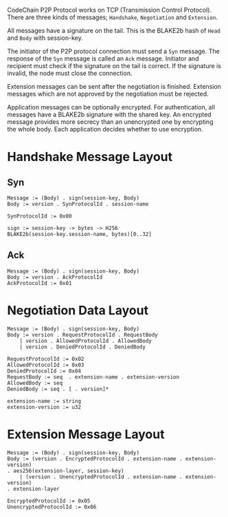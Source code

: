 CodeChain P2P Protocol works on TCP (Transmission Control Protocol). There are three kinds of messages; `Handshake`, `Negotiation` and `Extension`.

All messages have a signature on the tail. This is the BLAKE2b hash of `Head` and `Body` with session-key.

The initiator of the P2P protocol connection must send a `Syn` message. The response of the `Syn` message is called an `Ack` message. Initiator and recipient must check if the signature on the tail is correct. If the signature is invalid, the node must close the connection.

Extension messages can be sent after the negotiation is finished. Extension messages which are not approved by the negotiation must be rejected.

Application messages can be optionally encrypted. For authentication, all messages have a BLAKE2b signature with the shared key. An encrypted message provides more secrecy than an unencrypted one by encrypting the whole body. Each application decides whether to use encryption.

# Handshake Message Layout

## Syn

```
Message := (Body) . sign(session-key, Body)
Body := version . SynProtocolId . session-name

SynProtocolId := 0x00

sign := session-key -> bytes -> H256
BLAKE2b(session-key.session-name, bytes)[0..32]
```

## Ack

```
Message := (Body) . sign(session-key, Body)
Body := version . AckProtocolId
AckProtocolId := 0x01
```

# Negotiation Data Layout

```
Message := (Body) . sign(session-key, Body)
Body := version . RequestProtocolId . RequestBody
	| version . AllowedProtocolId . AllowedBody
	| version . DeniedProtocolId . DeniedBody

RequestProtocolId := 0x02
AllowedProtocolId := 0x03
DeniedProtocolId := 0x04
RequestBody := seq  . extension-name . extension-version
AllowedBody := seq
DeniedBody := seq . [ . version]*

extension-name := string
extension-version := u32
```

# Extension Message Layout

```
Message := (Body) . sign(session-key, Body)
Body := (version . EncryptedProtocolId . extension-name . extension-version)
. aes256(extension-layer, session-key)
	| (version . UnencryptedProtocolId . extension-name . extension-version)
. extension-layer

EncryptedProtocolId := 0x05
UnencryptedProtocolId := 0x06
```
